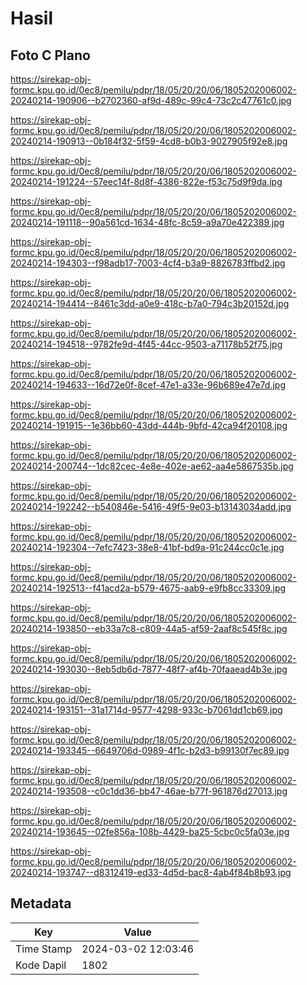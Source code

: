 # Hasil

## Foto C Plano

https://sirekap-obj-formc.kpu.go.id/0ec8/pemilu/pdpr/18/05/20/20/06/1805202006002-20240214-190906--b2702360-af9d-489c-99c4-73c2c47761c0.jpg

https://sirekap-obj-formc.kpu.go.id/0ec8/pemilu/pdpr/18/05/20/20/06/1805202006002-20240214-190913--0b184f32-5f59-4cd8-b0b3-9027905f92e8.jpg

https://sirekap-obj-formc.kpu.go.id/0ec8/pemilu/pdpr/18/05/20/20/06/1805202006002-20240214-191224--57eec14f-8d8f-4386-822e-f53c75d9f9da.jpg

https://sirekap-obj-formc.kpu.go.id/0ec8/pemilu/pdpr/18/05/20/20/06/1805202006002-20240214-191118--90a561cd-1634-48fc-8c59-a9a70e422389.jpg

https://sirekap-obj-formc.kpu.go.id/0ec8/pemilu/pdpr/18/05/20/20/06/1805202006002-20240214-194303--f98adb17-7003-4cf4-b3a9-8826783ffbd2.jpg

https://sirekap-obj-formc.kpu.go.id/0ec8/pemilu/pdpr/18/05/20/20/06/1805202006002-20240214-194414--8461c3dd-a0e9-418c-b7a0-794c3b20152d.jpg

https://sirekap-obj-formc.kpu.go.id/0ec8/pemilu/pdpr/18/05/20/20/06/1805202006002-20240214-194518--9782fe9d-4f45-44cc-9503-a71178b52f75.jpg

https://sirekap-obj-formc.kpu.go.id/0ec8/pemilu/pdpr/18/05/20/20/06/1805202006002-20240214-194633--16d72e0f-8cef-47e1-a33e-96b689e47e7d.jpg

https://sirekap-obj-formc.kpu.go.id/0ec8/pemilu/pdpr/18/05/20/20/06/1805202006002-20240214-191915--1e36bb60-43dd-444b-9bfd-42ca94f20108.jpg

https://sirekap-obj-formc.kpu.go.id/0ec8/pemilu/pdpr/18/05/20/20/06/1805202006002-20240214-200744--1dc82cec-4e8e-402e-ae62-aa4e5867535b.jpg

https://sirekap-obj-formc.kpu.go.id/0ec8/pemilu/pdpr/18/05/20/20/06/1805202006002-20240214-192242--b540846e-5416-49f5-9e03-b13143034add.jpg

https://sirekap-obj-formc.kpu.go.id/0ec8/pemilu/pdpr/18/05/20/20/06/1805202006002-20240214-192304--7efc7423-38e8-41bf-bd9a-91c244cc0c1e.jpg

https://sirekap-obj-formc.kpu.go.id/0ec8/pemilu/pdpr/18/05/20/20/06/1805202006002-20240214-192513--f41acd2a-b579-4675-aab9-e9fb8cc33309.jpg

https://sirekap-obj-formc.kpu.go.id/0ec8/pemilu/pdpr/18/05/20/20/06/1805202006002-20240214-193850--eb33a7c8-c809-44a5-af59-2aaf8c545f8c.jpg

https://sirekap-obj-formc.kpu.go.id/0ec8/pemilu/pdpr/18/05/20/20/06/1805202006002-20240214-193030--8eb5db6d-7877-48f7-af4b-70faaead4b3e.jpg

https://sirekap-obj-formc.kpu.go.id/0ec8/pemilu/pdpr/18/05/20/20/06/1805202006002-20240214-193151--31a1714d-9577-4298-933c-b7061dd1cb69.jpg

https://sirekap-obj-formc.kpu.go.id/0ec8/pemilu/pdpr/18/05/20/20/06/1805202006002-20240214-193345--6649706d-0989-4f1c-b2d3-b99130f7ec89.jpg

https://sirekap-obj-formc.kpu.go.id/0ec8/pemilu/pdpr/18/05/20/20/06/1805202006002-20240214-193508--c0c1dd36-bb47-46ae-b77f-961876d27013.jpg

https://sirekap-obj-formc.kpu.go.id/0ec8/pemilu/pdpr/18/05/20/20/06/1805202006002-20240214-193645--02fe856a-108b-4429-ba25-5cbc0c5fa03e.jpg

https://sirekap-obj-formc.kpu.go.id/0ec8/pemilu/pdpr/18/05/20/20/06/1805202006002-20240214-193747--d8312419-ed33-4d5d-bac8-4ab4f84b8b93.jpg


## Metadata

| Key        | Value               |
| ---------- | ------------------- |
| Time Stamp | 2024-03-02 12:03:46 |
| Kode Dapil | 1802                |



